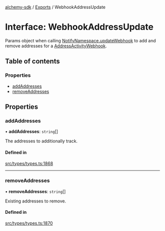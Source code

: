 [alchemy-sdk](../README.md) / [Exports](../modules.md) / WebhookAddressUpdate

# Interface: WebhookAddressUpdate

Params object when calling [NotifyNamespace.updateWebhook](../classes/NotifyNamespace.md#updatewebhook) to add and
remove addresses for a [AddressActivityWebhook](AddressActivityWebhook.md).

## Table of contents

### Properties

- [addAddresses](WebhookAddressUpdate.md#addaddresses)
- [removeAddresses](WebhookAddressUpdate.md#removeaddresses)

## Properties

### addAddresses

• **addAddresses**: `string`[]

The addresses to additionally track.

#### Defined in

[src/types/types.ts:1868](https://github.com/alchemyplatform/alchemy-sdk-js/blob/c023713/src/types/types.ts#L1868)

___

### removeAddresses

• **removeAddresses**: `string`[]

Existing addresses to remove.

#### Defined in

[src/types/types.ts:1870](https://github.com/alchemyplatform/alchemy-sdk-js/blob/c023713/src/types/types.ts#L1870)
